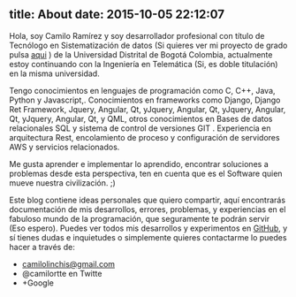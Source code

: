 title: About
date: 2015-10-05 22:12:07
---

Hola, soy Camilo Ramírez y soy desarrollador profesional con título de Tecnólogo en Sistematización de datos (Si quieres ver mi proyecto de grado pulsa [aqui](https://github.com/camilortte/RecomendadorUD) )  de  la Universidad Distrital de Bogotá Colombia,  actualmente  estoy continuando con la Ingeniería en Telemática (Si, es doble titulación) en la misma universidad.

Tengo conocimientos en lenguajes de programación como C, C++, Java, Python y Javascript,. Conocimientos en frameworks como Django, Django Ret Framework, Jquery, Angular, Qt, yJquery, Angular, Qt, yJquery, Angular, Qt, yJquery, Angular, Qt, y QML, otros conocimientos en Bases de datos relacionales SQL y sistema de control de versiones GIT . Experiencia en arquitectura Rest, encolamiento de proceso y configuración de servidores AWS y servicios relacionados.

Me gusta aprender e implementar lo aprendido, encontrar soluciones a problemas desde esta perspectiva, ten en cuenta que es el Software quien mueve nuestra civilización. ;)

Este blog contiene ideas personales que quiero compartir, aquí encontrarás documentación de mis desarrollos, errores, problemas, y experiencias en el fabuloso mundo de la programación, que seguramente te podrán servir (Eso espero). Puedes ver todos mis desarrollos y experimentos en [GitHub](https://github.com/camilortte), y sí tienes dudas e inquietudes o simplemente quieres contactarme lo puedes hacer a través de:

* [camilolinchis@gmail.com](mailto:camilolinchis@gmail.com)
* @camilortte en Twitte
* +Google